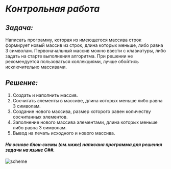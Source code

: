 # **_Контрольная работа_**

## _**Задача:**_
 Написать программу, которая из имеющегося массива строк формирует новый массив из строк, длина которых меньше, либо равна 3 символам. Первоначальный массив можно ввести с клавиатуры, либо задать на старте выполнения алгоритма. При решении не рекомендуется пользоваться коллекциями, лучше обойтись исключительно массивами.

## _**Решение:**_
1. Создать и наполнить массив.
2. Сосчитать элементы в массиве, длина которых меньше либо равна 3 символам.
3. Создание нового массива, размер которого равен количеству сосчитанных элементов.
4. Заполнение нового массива элементами, длина которых меньше либо равна 3 символам.
5. Вывод на печать исходного и нового массива.

#### _**На основе блок-схемы (см.ниже) написана программа для решения задачи на языке C##.**_

![scheme](Блок-схема.jpg)